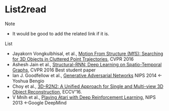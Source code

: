 # List2read

Note
- It would be good to add the related link if it is. 

List
- Jayakorn Vongkulbhisal, et al., [Motion From Structure (MfS): Searching for 3D Objects in Cluttered Point Trajectories](http://www.cv-foundation.org/openaccess/content_cvpr_2016/html/Vongkulbhisal_Motion_From_Structure_CVPR_2016_paper.html), CVPR 2016
- Ashesh Jain et al., [Structural-RNN: Deep Learning on Spatio-Temporal Graphs](http://www.cv-foundation.org/openaccess/content_cvpr_2016/html/Jain_Structural-RNN_Deep_Learning_CVPR_2016_paper.html), CVPR 2016 Best student paper
- Ian J. Goodfellow et al., [Generative Adversarial Networks](https://arxiv.org/abs/1406.2661) NIPS 2014 <- Yoshua Bengio
- Choy et al., [3D-R2N2: A Unified Approach for Single and Multi-view 3D Object Reconstruction](http://3d-r2n2.stanford.edu/), ECCV'16.
- V Mnih et al., [Playing Atari with Deep Reinforcement Learning](https://arxiv.org/abs/1312.5602), NIPS 2013 <-Google DeepMind

